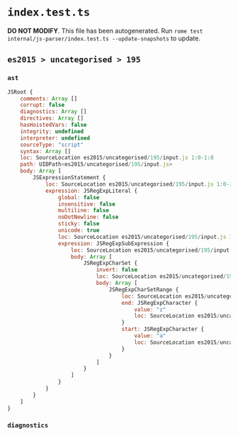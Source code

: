 # `index.test.ts`

**DO NOT MODIFY**. This file has been autogenerated. Run `rome test internal/js-parser/index.test.ts --update-snapshots` to update.

## `es2015 > uncategorised > 195`

### `ast`

```javascript
JSRoot {
	comments: Array []
	corrupt: false
	diagnostics: Array []
	directives: Array []
	hasHoistedVars: false
	integrity: undefined
	interpreter: undefined
	sourceType: "script"
	syntax: Array []
	loc: SourceLocation es2015/uncategorised/195/input.js 1:0-1:8
	path: UIDPath<es2015/uncategorised/195/input.js>
	body: Array [
		JSExpressionStatement {
			loc: SourceLocation es2015/uncategorised/195/input.js 1:0-1:8
			expression: JSRegExpLiteral {
				global: false
				insensitive: false
				multiline: false
				noDotNewline: false
				sticky: false
				unicode: true
				loc: SourceLocation es2015/uncategorised/195/input.js 1:0-1:8
				expression: JSRegExpSubExpression {
					loc: SourceLocation es2015/uncategorised/195/input.js 1:1-1:5
					body: Array [
						JSRegExpCharSet {
							invert: false
							loc: SourceLocation es2015/uncategorised/195/input.js 1:1-1:5
							body: Array [
								JSRegExpCharSetRange {
									loc: SourceLocation es2015/uncategorised/195/input.js 1:2-1:5
									end: JSRegExpCharacter {
										value: "z"
										loc: SourceLocation es2015/uncategorised/195/input.js 1:4-1:5
									}
									start: JSRegExpCharacter {
										value: "a"
										loc: SourceLocation es2015/uncategorised/195/input.js 1:2-1:3
									}
								}
							]
						}
					]
				}
			}
		}
	]
}
```

### `diagnostics`

```

```
